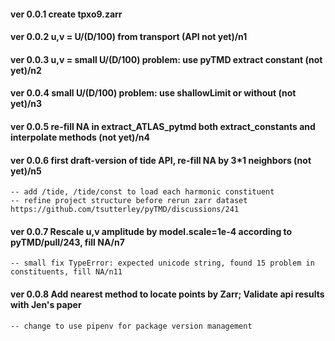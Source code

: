 #### ver 0.0.1 create tpxo9.zarr

#### ver 0.0.2 u,v = U/(D/100) from transport (API not yet)/n1

#### ver 0.0.3 u,v = small U/(D/100) problem: use pyTMD extract constant (not yet)/n2

#### ver 0.0.4 small U/(D/100) problem: use shallowLimit or without (not yet)/n3

#### ver 0.0.5 re-fill NA in extract_ATLAS_pytmd both extract_constants and interpolate methods (not yet)/n4

#### ver 0.0.6 first draft-version of tide API, re-fill NA by 3*1 neighbors (not yet)/n5

    -- add /tide, /tide/const to load each harmonic constituent
    -- refine project structure before rerun zarr dataset https://github.com/tsutterley/pyTMD/discussions/241

#### ver 0.0.7 Rescale u,v amplitude by model.scale=1e-4 according to pyTMD/pull/243, fill NA/n7

    -- small fix TypeError: expected unicode string, found 15 problem in constituents, fill NA/n11

#### ver 0.0.8 Add nearest method to locate points by Zarr; Validate api results with Jen's paper

    -- change to use pipenv for package version management    
